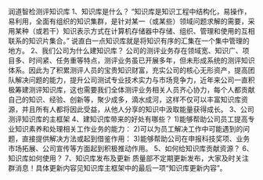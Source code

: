 润道智检测评知识库
1、知识库是什么？
	“知识库是知识工程中结构化，易操作，易利用，全面有组织的知识集群，是针对某一（或某些）领域问题求解的需要，采用某种（或若干）知识表示方式在计算机存储器中存储、组织、管理和使用的互相联系的知识片集合。”
	说直白一点知识库就是将知识有序的汇集在一个集中管理的地方。
2、我们公司为什么建知识库？
	公司的测评业务存在领域宽、知识广、项目多、时间紧、任务重等特点，测评业务虽已开展多年，但未形成系统的测评知识体系。因此为了积累测评人员的宝贵知识财富，充实公司的核心无形资产，提高团队解决问题的能力，提升公司测试专业技术实力与市场竞争力，近年来公司一直积极筹建测评知识库，这也需要我们全体测评业务相关人员齐心协力，每个人都贡献自己的知识、经验、创新等，聚少成多，滴水成河，这样不仅可以丰富知识库资源，并且所有人都将因此受益，从他人分享的知识中汲取能量获得成长。
3、公司测评知识库的主框架
4、建知识库带来的好处有哪些？
	1)能够帮助公司员工提高专业知识素养和处理相关工作业务的能力：
	2)可以为员工解决工作中可能遇到的问题，直接提供解决方法或起到借鉴作用：
	3)能够帮助公司在申报科技奖项、业务市场拓展、公司宣传等方面起到积极推动作用。
5、如何给知识库贡献资源？
6、知识库如何使用？
7、知识库发布及更新
	质量部不定期更新发布，大家及时关注群消息！具体更新内容见知识库主框架中的最后一项“知识库更新内容”。